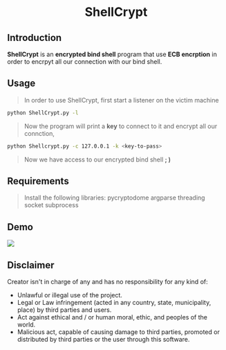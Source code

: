 <p align="center">
  <h1 align="center">ShellCrypt</h1>
</p>

## Introduction
**ShellCrypt** is an **encrypted bind shell** program that use **ECB encrption** in order to encrpyt all our connection with our bind shell.

## Usage

> In order to use ShellCrypt, first start a listener on the victim machine
```sh
python ShellCrypt.py -l 
```
> Now the program will print a **key** to connect to it and encrypt all our connction, 
```sh
python Shellcrypt.py -c 127.0.0.1 -k <key-to-pass>
```
> Now we have access to our encrypted bind shell **; )**


## Requirements

> Install the following libraries:
    pycryptodome
    argparse
    threading
    socket
    subprocess

## Demo

![](shellcrypt_demo.png)


## Disclaimer

Creator isn't in charge of any and has no responsibility for any kind of:

- Unlawful or illegal use of the project.
- Legal or Law infringement (acted in any country, state, municipality, place) by third parties and users.
- Act against ethical and / or human moral, ethic, and peoples of the world.
- Malicious act, capable of causing damage to third parties, promoted or distributed by third parties or the user through this software.
